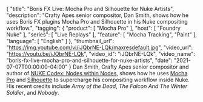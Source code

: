 {
  "title": "Boris FX Live: Mocha Pro and Silhouette for Nuke Artists",
  "description": "Crafty Apes senior compositor, Dan Smith, shows how he uses Boris FX plugins Mocha Pro and Silhouette in his Nuke compositing workflow.",
  "tagging": {
    "product": [
      "Mocha Pro"
    ],
    "host": [
      "Foundry Nuke"
    ],
    "series": [
      "Live Replays"
    ],
    "feature": [
      "Mocha Tracking",
      "Paint"
    ],
    "language": [
      "English"
    ]
  },
  "thumbnail_url": "https://img.youtube.com/vi/iJQbrNE-LQk/maxresdefault.jpg",
  "video_url": "https://youtu.be/iJQbrNE-LQk",
  "video_id": "iJQbrNE-LQk",
  "video_name": "boris-fx-live-mocha-pro-and-silhouette-for-nuke-artists",
  "date": "2021-07-07T00:00:00-04:00"
}
Dan Smith, Crafty Apes senior compositor and author of <a href="https://www.nodeswithinnodes.com/" target="_blank">NUKE Codex: Nodes within Nodes<a/>, shows how he uses [Mocha Pro](https://borisfx.com/products/mocha-pro/ "Mocha Pro | Boris FX | Planar motion tracking plugin") and [Silhouette](https://borisfx.com/products/silhouette/ "Silhouette | Boris FX | Rotoscoping, Paint, Compositing Plugin") to supercharge his compositing workflow inside Nuke. His recent credits include _Army of the Dead_, _The Falcon And The Winter Soldier_, and _Nobody_.
